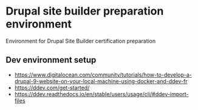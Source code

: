# Drupal site builder preparation environment
Environment for Drupal Site Builder certification preparation
## Dev environment setup
* https://www.digitalocean.com/community/tutorials/how-to-develop-a-drupal-9-website-on-your-local-machine-using-docker-and-ddev-fr
* https://ddev.com/get-started/
* https://ddev.readthedocs.io/en/stable/users/usage/cli/#ddev-import-files

